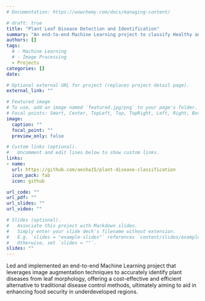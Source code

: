 ```yaml
---
# Documentation: https://wowchemy.com/docs/managing-content/

# draft: true
title: "Plant Leaf Disease Detection and Identification"
summary: "An end-to-end Machine Learning project to classify Healthy and Diseased Plant Leaves"
authors: []
tags: 
  # - Machine Learning
  # - Image Processing
  - Projects
categories: []
date: 

# Optional external URL for project (replaces project detail page).
external_link: ""

# Featured image
# To use, add an image named `featured.jpg/png` to your page's folder.
# Focal points: Smart, Center, TopLeft, Top, TopRight, Left, Right, BottomLeft, Bottom, BottomRight.
image:
  caption: ""
  focal_point: ""
  preview_only: false

# Custom links (optional).
#   Uncomment and edit lines below to show custom links.
links:
- name: 
  url: https://github.com/aesha15/plant-disease-classification
  icon_pack: fab
  icon: github

url_code: ""
url_pdf: ""
url_slides: ""
url_video: ""

# Slides (optional).
#   Associate this project with Markdown slides.
#   Simply enter your slide deck's filename without extension.
#   E.g. `slides = "example-slides"` references `content/slides/example-slides.md`.
#   Otherwise, set `slides = ""`.
slides: ""
---
```

Led and implemented an end-to-end Machine Learning project that leverages image augmentation techniques to accurately identify plant diseases from leaf morphology, offering a cost-effective and efficient alternative to traditional disease control methods, ultimately aiming to aid in enhancing food security in underdeveloped regions.
